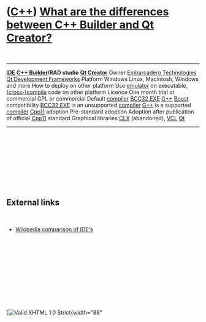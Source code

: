 



 

 

 

 

 

([C++](Cpp.md)) [What are the differences between C++ Builder and Qt Creator?](CppCompareCppBuilderQt.md)
===========================================================================================================

 

  ------------------------------------- ---------------------------------------------------------------------------- ---------------------------------------------------------------------------------
  **[IDE](CppIde.md)**                 **[C++ Builder](CppBuilder.md)/RAD studio**                                 **[Qt Creator](CppQtCreator.md)**
  Owner                                 [Embarcadero Technologies](http://www.embarcadero.com)                       [Qt Development Frameworks](http://qt.nokia.com)
  Platform                              Windows                                                                      Linux, Macintosh, Windows and more
  How to deploy on other platform       Use [emulator](CppEmulator.md) on executable,                               ([cross-](CppCrossCompile.md))[compile](CppCompile.md) code on other platform
  Licence                               One month trial or commercial                                                GPL or commercial
  Default [compiler](CppCompiler.md)   [BCC32.EXE](CppBcc32Exe.md)                                                 [G++](CppGpp.md)
  [Boost](CppBoost.md) compatibility   [BCC32.EXE](CppBcc32Exe.md) is an unsupported [compiler](CppCompiler.md)   [G++](CppGpp.md) is a supported [compiler](CppCompiler.md)
  [Cpp11](Cpp11.md) adoption           Pre-standard adoption                                                        Adoption after publication of official [Cpp11](Cpp11.md) standard
  Graphical libraries                   [CLX](CppClx.md) (abandoned), [VCL](CppVcl.md)                             [Qt](CppQt.md)
  ------------------------------------- ---------------------------------------------------------------------------- ---------------------------------------------------------------------------------

 

 

 

 

 

External links
--------------

 

-   [Wikipedia comparison of
    IDE's](http://en.wikipedia.org/wiki/Comparison_of_integrated_development_environments)

 

 

 

 

 





 

[![Valid XHTML 1.0
Strict](http://www.w3.org/Icons/valid-xhtml10){width="88"

